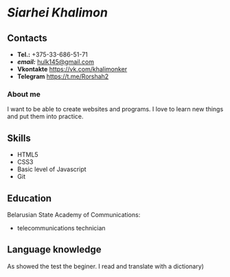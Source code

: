 # _Siarhei Khalimon_

## **Contacts**

 - **Tel.:** +375-33-686-51-71
 - **_email:_** hulk145@gmail.com
 - **Vkontakte** https://vk.com/khalimonker
 - **Telegram** https://t.me/Rorshah2


### **About me** 
I want to be able to create websites and programs. I love to learn new things and put them into practice.

## **Skills** 
- HTML5
- CSS3
- Basic level of Javascript 
- Git

## **Education**
Belarusian State Academy of Communications: 
- telecommunications technician

## **Language knowledge**
As showed the test  the beginer. 
I read and translate with a dictionary)